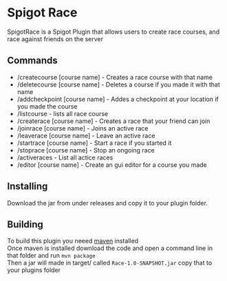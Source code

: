 # Spigot Race
SpigotRace is a Spigot Plugin that allows users to create race courses, and race against friends on the server

## Commands
- /createcourse [course name] - Creates a race course with that name
- /deletecourse [course name] - Deletes a course if you made it with that name
- /addcheckpoint [course name] - Addes a checkpoint at your location if you made the course
- /listcourse - lists all race course
- /createrace [course name] - Creates a race that your friend can join
- /joinrace [course name] - Joins an active race
- /leaverace [course name] - Leave an active race
- /startrace [course name] - Start a race if you started it
- /stoprace [course name] - Stop an ongoing race
- /activeraces - List all actice races
- /editor [course name] - Create an gui editor for a course you made

## Installing
Download the jar from under releases and copy it to your plugin folder.

## Building
To build this plugin you neeed [maven](https://maven.apache.org/install.html) installed </br>
Once maven is installed download the code and open a command line in that folder and run `mvn package` </br>
Then a jar will made in target/ called `Race-1.0-SNAPSHOT.jar` copy that to your plugins folder